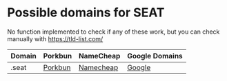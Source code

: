 # Possible domains for SEAT

No function implemented to check if any of these work, but you can check manually with https://tld-list.com/

| Domain | Porkbun | NameCheap | Google Domains |
|---|---|---|---|
| .seat | [Porkbun](https://porkbun.com/checkout/search?prb=e814663da1&tlds=&idnLanguage=&search=search&q=.seat) | [Namecheap](https://www.namecheap.com/domains/registration/results/?domain=.seat) | [Google](https://domains.google.com/registrar/search?searchTerm=.seat) |
